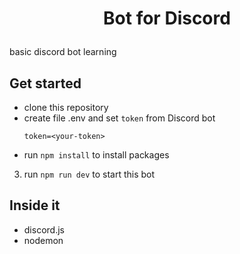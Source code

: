 # <p align="center">Bot for Discord</p>
basic discord bot learning

## Get started 

- clone this repository
- create file .env and set `token` from Discord bot
    ```
    token=<your-token>
    ```
- run `npm install` to install packages
3. run `npm run dev` to start this bot

## Inside it

- discord.js
- nodemon